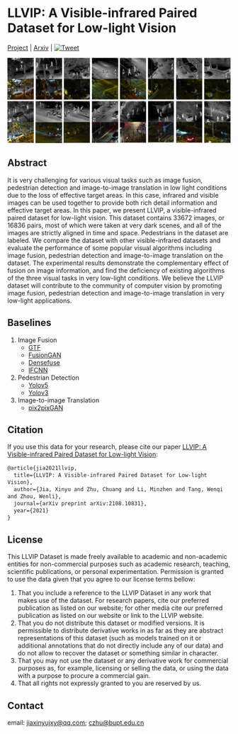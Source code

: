 # LLVIP: A Visible-infrared Paired Dataset for Low-light Vision 
[Project](https://bupt-ai-cz.github.io/LLVIP/) | [Arxiv](https://arxiv.org/abs/2108.10831) | [![Tweet](https://img.shields.io/twitter/url/http/shields.io.svg?style=social)](https://twitter.com/intent/tweet?text=Codes%20and%20Data%20for%20Our%20Paper:%20"LLVIP:%20A%20Visible-infrared%20Paired%20Dataset%20for%20Low-light%20Vision"%20&url=https://github.com/bupt-ai-cz/LLVIP)

![figure1-LR](imgs/figure1-LR.png)

## Abstract

It is very challenging for various visual tasks such as image fusion, pedestrian detection and image-to-image translation in low light conditions due to the loss of effective target areas. In this case, infrared and visible images can be used together to provide both rich detail information and effective target areas. In this paper, we present LLVIP, a visible-infrared paired dataset for low-light vision. This dataset contains 33672 images, or 16836 pairs, most of which were taken at very dark scenes, and all of the images are strictly aligned in time and space. Pedestrians in the dataset are labeled. We compare the dataset with other visible-infrared datasets and evaluate the performance of some popular visual algorithms including image fusion, pedestrian detection and image-to-image translation on the dataset. The experimental results demonstrate the complementary effect of fusion on image information, and find the deficiency of existing algorithms of the three visual tasks in very low-light conditions. We believe the LLVIP dataset will contribute to the community of computer vision by promoting image fusion, pedestrian detection and image-to-image translation in very low-light applications.

## Baselines

1. Image Fusion
   - [GTF](https://www.sciencedirect.com/science/article/pii/S156625351630001X?via%3Dihub)
   - [FusionGAN](https://www.sciencedirect.com/science/article/pii/S1566253518301143)
   - [Densefuse](https://arxiv.org/abs/1804.08361)
   - [IFCNN](https://www.sciencedirect.com/science/article/pii/S1566253518305505)
2. Pedestrian Detection
   - [Yolov5](https://github.com/ultralytics/yolov5)
   - [Yolov3](https://arxiv.org/abs/1804.02767)
3. Image-to-image Translation
   - [pix2pixGAN](https://arxiv.org/abs/1611.07004)


## Citation
If you use this data for your research, please cite our paper [LLVIP: A Visible-infrared Paired Dataset for Low-light Vision](https://arxiv.org/abs/2108.10831):

```
@article{jia2021llvip,
  title={LLVIP: A Visible-infrared Paired Dataset for Low-light Vision},
  author={Jia, Xinyu and Zhu, Chuang and Li, Minzhen and Tang, Wenqi and Zhou, Wenli},
  journal={arXiv preprint arXiv:2108.10831},
  year={2021}
}
```

## License
This LLVIP Dataset is made freely available to academic and non-academic entities for non-commercial purposes such as academic research, teaching, scientific publications, or personal experimentation. Permission is granted to use the data given that you agree to our license terms bellow:

1. That you include a reference to the LLVIP Dataset in any work that makes use of the dataset. For research papers, cite our preferred publication as listed on our website; for other media cite our preferred publication as listed on our website or link to the LLVIP website.
2. That you do not distribute this dataset or modified versions. It is permissible to distribute derivative works in as far as they are abstract representations of this dataset (such as models trained on it or additional annotations that do not directly include any of our data) and do not allow to recover the dataset or something similar in character.
3. That you may not use the dataset or any derivative work for commercial purposes as, for example, licensing or selling the data, or using the data with a purpose to procure a commercial gain.
4. That all rights not expressly granted to you are reserved by us.

## Contact

email: jiaxinyujxy@qq.com; czhu@bupt.edu.cn
